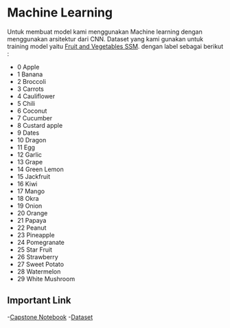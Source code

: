 # Machine Learning
Untuk membuat model kami menggunakan Machine learning dengan menggunakan arsitektur dari CNN.
Dataset yang kami gunakan untuk training model yaitu [Fruit and Vegetables SSM](https://www.kaggle.com/datasets/shadikfaysal/fruit-and-vegetables-ssm). 
dengan label sebagai berikut :
- 0 Apple
- 1 Banana
- 2 Broccoli
- 3 Carrots
- 4 Cauliflower
- 5 Chili
- 6 Coconut
- 7 Cucumber
- 8 Custard apple
- 9 Dates
- 10 Dragon
- 11 Egg
- 12 Garlic
- 13 Grape
- 14 Green Lemon
- 15 Jackfruit
- 16 Kiwi
- 17 Mango
- 18 Okra
- 19 Onion
- 20 Orange
- 21 Papaya
- 22 Peanut
- 23 Pineapple
- 24 Pomegranate
- 25 Star Fruit
- 26 Strawberry
- 27 Sweet Potato
- 28 Watermelon
- 29 White Mushroom

## Important Link
-[Capstone Notebook](https://colab.research.google.com/drive/10-Vj-qnpRBRkzFeAxomX0ih3-WGJAkH_?usp=sharing )
-[Dataset](https://www.kaggle.com/datasets/shadikfaysal/fruit-and-vegetables-ssm)
